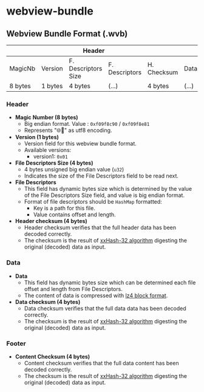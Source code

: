 # webview-bundle

## Webview Bundle Format (.wvb)

<table>
<thead>
<tr>
  <th colspan="5">Header</th>
  <th colspan="2">Data</th>
  <th>Footer</th>
</tr>
</thead>
<tbody>
<tr>
  <td>MagicNb</td>
  <td>Version</td>
  <td>F. Descriptors Size</td>
  <td>F. Descriptors</td>
  <td>H. Checksum</td>
  <td>Data</td>
  <td>D. Checksum</td>
  <td>C. Checksum</td>
</tr>
<tr>
  <td>8 bytes</td>
  <td>1 bytes</td>
  <td>4 bytes</td>
  <td>(...)</td>
  <td>4 bytes</td>
  <td>(...)</td>
  <td>4 bytes</td>
  <td>4 bytes</td>
</tr>
</tbody>
</table>

### Header

- **Magic Number (8 bytes)**
  - Big endian format. Value : `0xf09f8c90` / `0xf09f8e81`
  - Represents "🌐🎁" as utf8 encoding.
- **Version (1 bytes)**
  - Version field for this webview bundle format.
  - Available versions:
    - version1: `0x01`
- **File Descriptors Size (4 bytes)**
  - 4 bytes unsigned big endian value (`u32`)
  - Indicates the size of the File Descriptors field to be read next. 
- **File Descriptors**
  - This field has dynamic bytes size which is determined by the value of the File Descriptors Size field, and value is big endian format.
  - Format of file descriptors should be `HashMap` formatted:
    - Key is a path for this file.
    - Value contains offset and length.
- **Header checksum (4 bytes)**
  - Header checksum verifies that the full header data has been decoded correctly.
  - The checksum is the result of [xxHash-32 algorithm](https://github.com/Cyan4973/xxHash/blob/release/doc/xxhash_spec.md) digesting the original (decoded) data as input.

### Data

- **Data**
  - This field has dynamic bytes size which can be determined each file offset and length from File Descriptors.
  - The content of data is compressed with [lz4 block format](https://github.com/lz4/lz4/blob/dev/doc/lz4_Block_format.md).
- **Data checksum (4 bytes)**
  - Data checksum verifies that the full data data has been decoded correctly.
  - The checksum is the result of [xxHash-32 algorithm](https://github.com/Cyan4973/xxHash/blob/release/doc/xxhash_spec.md) digesting the original (decoded) data as input.

### Footer

- **Content Checksum (4 bytes)**
  - Content checksum verifies that the full data content has been decoded correctly.
  - The checksum is the result of [xxHash-32 algorithm](https://github.com/Cyan4973/xxHash/blob/release/doc/xxhash_spec.md) digesting the original (decoded) data as input.
